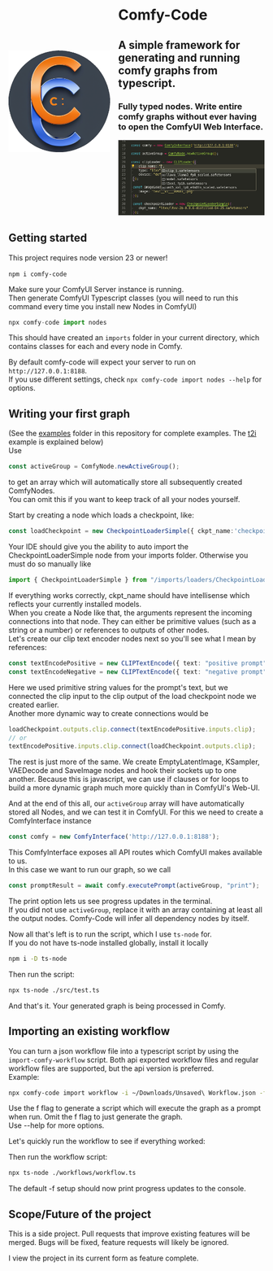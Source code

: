 

<div style="display:flex; justify-content:start; align-items:center; gap:16px;">
    <img src="github-assets/processed-icon.png" alt="Logo" width="200" /> 
    <div>
    <h1>
        Comfy-Code
    </h1>
    <h2>
        A simple framework for generating and running comfy graphs from typescript.
    </h2>
    <h3>
        Fully typed nodes. Write entire comfy graphs without ever having to open the ComfyUI Web Interface. 
    </h3>
    <img src="github-assets/intellisense.png" alt="Example Intellisense"/>
    </div>
</div>

## Getting started
This project requires node version 23 or newer!  

`npm i comfy-code`  

Make sure your ComfyUI Server instance is running.  
Then generate ComfyUI Typescript classes (you will need to run this command every time you install new Nodes in ComfyUI)  

```typescript
npx comfy-code import nodes
```

This should have created an `imports` folder in your current directory, which contains classes for each and every node in Comfy.  

By default comfy-code will expect your server to run on `http://127.0.0.1:8188`.  
If you use different settings, check `npx comfy-code import nodes --help` for options.



## Writing your first graph

(See the [examples](examples) folder in this repository for complete examples. The [t2i](examples/t2i.graph.ts) example is explained below)  
Use 

```typescript
const activeGroup = ComfyNode.newActiveGroup();
```

to get an array which will automatically store all subsequently created ComfyNodes.  
You can omit this if you want to keep track of all your nodes yourself.  

Start by creating a node which loads a checkpoint, like:

```typescript
const loadCheckpoint = new CheckpointLoaderSimple({ ckpt_name:'checkpoint-name' });
```

Your IDE should give you the ability to auto import the CheckpointLoaderSimple node from your imports folder. Otherwise you must do so manually like  
```typescript
import { CheckpointLoaderSimple } from "/imports/loaders/CheckpointLoaderSimple";
```

If everything works correctly, ckpt_name should have intellisense which reflects your currently installed models.  
When you create a Node like that, the arguments represent the incoming connections into that node. They can either be primitive values (such as a string or a number) or references to outputs of other nodes.  
Let's create our clip text encoder nodes next so you'll see what I mean by references:  

```typescript
const textEncodePositive = new CLIPTextEncode({ text: "positive prompt", clip: loadCheckpoint.outputs.CLIP });
const textEncodeNegative = new CLIPTextEncode({ text: "negative prompt", clip: loadCheckpoint.outputs.CLIP });
```

Here we used primitive string values for the prompt's text, but we connected the clip input to the clip output of the load checkpoint node we created earlier.  
Another more dynamic way to create connections would be 

```typescript 
loadCheckpoint.outputs.clip.connect(textEncodePositive.inputs.clip);
// or
textEncodePositive.inputs.clip.connect(loadCheckpoint.outputs.clip);
``` 

The rest is just more of the same. We create EmptyLatentImage, KSampler, VAEDecode and SaveImage nodes and hook their sockets up to one another. Because this is javascript, we can use if clauses or for loops to build a more dynamic graph much more quickly than in ComfyUI's Web-UI.  

And at the end of this all, our `activeGroup` array will have automatically stored all Nodes, and we can test it in ComfyUI.
For this we need to create a ComfyInterface instance

```typescript
const comfy = new ComfyInterface('http://127.0.0.1:8188');
```

This ComfyInterface exposes all API routes which ComfyUI makes available to us.  
In this case we want to run our graph, so we call

```typescript
const promptResult = await comfy.executePrompt(activeGroup, "print");
```

The print option lets us see progress updates in the terminal.  
If you did not use `activeGroup`, replace it with an array containing at least all the output nodes. Comfy-Code will infer all dependency nodes by itself.  

Now all that's left is to run the script, which I use `ts-node` for.  
If you do not have ts-node installed globally, install it locally  

```bash
npm i -D ts-node
```  

Then run the script:  
```bash
npx ts-node ./src/test.ts
```

And that's it. Your generated graph is being processed in Comfy.

## Importing an existing workflow

You can turn a json workflow file into a typescript script by using the `import-comfy-workflow` script. Both api exported workflow files and regular workflow files are supported, but the api version is preferred.  
Example:  

```bash
npx comfy-code import workflow -i ~/Downloads/Unsaved\ Workflow.json -f -o ./test/workflows/workflow.ts
```

Use the f flag to generate a script which will execute the graph as a prompt when run. Omit the f flag to just generate the graph.  
Use --help for more options.  

Let's quickly run the workflow to see if everything worked:  

Then run the workflow script:  

```bash
npx ts-node ./workflows/workflow.ts 
```

The default -f setup should now print progress updates to the console.  

## Scope/Future of the project  
This is a side project. Pull requests that improve existing features will be merged. Bugs will be fixed, feature requests will likely be ignored.

I view the project in its current form as feature complete.
